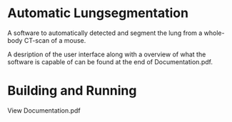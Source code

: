 # Automatic Lungsegmentation
A software to automatically detected and segment the lung from a whole-body CT-scan of a mouse.

A desription of the user interface along with a overview of what the software is capable of can be found at the end of Documentation.pdf.

# Building and Running
View Documentation.pdf
